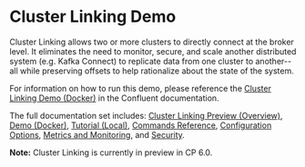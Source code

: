 # Cluster Linking Demo

Cluster Linking allows two or more clusters to directly connect at the broker
level. It eliminates the need to monitor, secure, and scale  another distributed
system (e.g. Kafka Connect) to replicate data from one cluster to another--all
while preserving offsets to help rationalize about the state of the system.

For information on how to run this demo, please reference the [Cluster Linking Demo (Docker)](https://docs.confluent.io/current/multi-dc-deployments/cluster-linking/docker-quickstart.html) in the Confluent documentation.

The full documentation set includes: [Cluster Linking Preview (Overview)](https://docs.confluent.io/current/multi-dc-deployments/cluster-linking/index.html), [Demo (Docker)](https://docs.confluent.io/current/multi-dc-deployments/cluster-linking/docker-quickstart.html), [Tutorial (Local)](https://docs.confluent.io/current/multi-dc-deployments/cluster-linking/tutorial.html), [Commands Reference](https://docs.confluent.io/current/multi-dc-deployments/cluster-linking/commands.html), [Configuration Options](https://docs.confluent.io/current/multi-dc-deployments/cluster-linking/configs.html), [Metrics and Monitoring](https://docs.confluent.io/current/multi-dc-deployments/cluster-linking/metrics.html), and [Security](https://docs.confluent.io/current/multi-dc-deployments/cluster-linking/security.html).

**Note:** Cluster Linking is currently in preview in CP 6.0.
